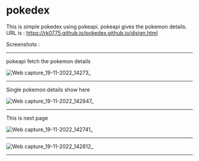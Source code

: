 # pokedex

This is simple pokedex using pokeapi. pokeapi gives the pokemon details.
URL is : https://rk0775.github.io/pokedex.github.io/disign.html

Screenshots : 

*********************************************************************
pokeapi fetch the pokemon details

![Web capture_19-11-2022_14273_](https://user-images.githubusercontent.com/118426413/202844018-9513c7aa-511c-4ac5-8ae2-1c298a4a38c3.jpeg)
*********************************************************************

Single pokemon details show here


![Web capture_19-11-2022_142847_](https://user-images.githubusercontent.com/118426413/202843981-7f4a48ae-20fc-4e6a-b98c-f3ef58419b35.jpeg)
********************************************************************

This is next page 

![Web capture_19-11-2022_142741_](https://user-images.githubusercontent.com/118426413/202843947-eaf19d03-5af2-4408-b814-2fd196c9fe78.jpeg)
********************************************************************


![Web capture_19-11-2022_142812_](https://user-images.githubusercontent.com/118426413/202844032-5b1f3ade-414b-4df0-9610-da340ff4392c.jpeg)
******************************************************************
